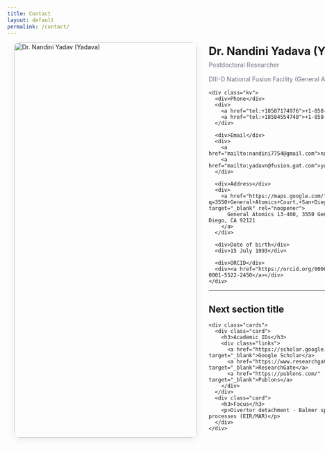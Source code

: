 ```yaml
---
title: Contact
layout: default
permalink: /contact/
---
```


<style>


/* layout: photo + info */
.contact-grid{
  display: grid;
  grid-template-columns: 360px minmax(0,1fr);  /* minmax prevents overflow */
  gap: 28px;
  align-items: start;
}
@media (max-width: 980px){
  .contact-grid{ grid-template-columns: 1fr; }
}

/* make sure images can’t push layout wider */
img{ max-width:100%; height:auto; }

/* optional: slightly smaller title to avoid long wrap */
.contact-info h1{
  font-size: clamp(1.6rem, 2.2vw, 2.2rem);
  line-height: 1.2;
  overflow-wrap: anywhere;
}

/* Simple, tidy contact layout */
.contact {
  max-width: 980px; margin: 0 auto 2.5rem; padding: 0 1rem;
  display: grid; grid-template-columns: 420px 1fr; gap: 28px; align-items: start;
}
@media (max-width: 900px){ .contact { grid-template-columns: 1fr; } }

.contact .photo img {
  width: 100%; height: auto; display: block; border-radius: 12px;
  box-shadow: 0 4px 18px rgba(0,0,0,.08);
}

h1.contact-title { margin: .25rem 0 .5rem; font-size: clamp(1.6rem, 2.2vw, 2.1rem); }
.contact-sub { color: #6b7280; margin: 0 0 1rem; }

.kv { display: grid; grid-template-columns: 140px 1fr; gap: 10px 18px; }
.kv div:first-child { color:#6b7280; font-weight:600; }
.kv a{ text-decoration:underline; text-underline-offset:2px; }

.cards { display: grid; gap: 16px; grid-template-columns: repeat(2, minmax(0,1fr)); margin-top: 16px; }
@media (max-width: 600px){ .cards { grid-template-columns: 1fr; } }
.card { border: none; }
.card h3 { margin: 0 0 .4rem; font-size: 1rem; }

.links { display:flex; gap:18px; flex-wrap:wrap; margin-top: 10px; }
.links a { border:1px solid #e5e7eb; border-radius: 999px; padding:6px 12px; }
</style>

<div class="contact">
  <!-- Left: Photo -->
  <div class="photo">
    <!-- Put your picture at /assets/image/contact.jpg -->
    <img src="{{ site.baseurl }}/assets/image/Nandini_Yadava.jpg" alt="Dr. Nandini Yadav (Yadava)">
  </div>

  <!-- Right: Info -->
  <div>
    <h1 class="contact-title">Dr. Nandini Yadava (Yadav)</h1>
    <p class="contact-sub">Postdoctoral Researcher </p>
    <p class="contact-sub"> DIII-D National Fusion Facility (General Atomics)</p>

    <div class="kv">
      <div>Phone</div>
      <div>
        <a href="tel:+18587174976">+1-858-717-4976 (M)</a>
        <a href="tel:+18584554748">+1-858-455-4748 (O)</a>
      </div>

      <div>Email</div>
      <div>
        <a href="mailto:nandini7754@gmail.com">nandini7754@gmail.com</a>
        <a href="mailto:yadavn@fusion.gat.com">yadavn@fusion.gat.com</a>
      </div>

      <div>Address</div>
      <div>
        <a href="https://maps.google.com/?q=3550+General+Atomics+Court,+San+Diego,+CA+92121" target="_blank" rel="noopener">
          General Atomics 13-460, 3550 General Atomics Ct, San Diego, CA 92121
        </a>
      </div>

      <div>Date of birth</div>
      <div>15 July 1993</div>

      <div>ORCID</div>
      <div><a href="https://orcid.org/0000-0001-5522-2450">0000-0001-5522-2450</a></div>
    </div>
---

## Next section title


    <div class="cards">
      <div class="card">
        <h3>Academic IDs</h3>
        <div class="links">
          <a href="https://scholar.google.com/" target="_blank">Google Scholar</a>
          <a href="https://www.researchgate.net/" target="_blank">ResearchGate</a>
          <a href="https://publons.com/" target="_blank">Publons</a>
        </div>
      </div>
      <div class="card">
        <h3>Focus</h3>
        <p>Divertor detachment · Balmer spectroscopy · AM processes (EIR/MAR)</p>
      </div>
    </div>
  </div>
</div>
